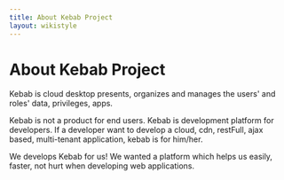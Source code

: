 ```yaml
---
title: About Kebab Project
layout: wikistyle
---
```


About Kebab Project
===========

Kebab is cloud desktop presents, organizes and manages the users' and roles' data, privileges, apps.

Kebab is not a product for end users. Kebab is development platform for developers. If a developer want to develop a
cloud, cdn, restFull, ajax based, multi-tenant application, kebab is for him/her.

We develops Kebab for us! We wanted a platform which helps us easily, faster, not hurt when developing web applications.




